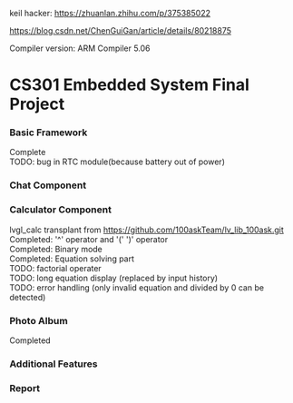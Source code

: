  keil hacker: https://zhuanlan.zhihu.com/p/375385022
 
 https://blog.csdn.net/ChenGuiGan/article/details/80218875
 
 Compiler version: ARM Compiler 5.06
# CS301 Embedded System Final Project
### Basic Framework
Complete  
TODO: bug in RTC module(because battery out of power)  
### Chat Component
### Calculator Component 
 lvgl_calc transplant from https://github.com/100askTeam/lv_lib_100ask.git  
 Completed: '^' operator and '(' ')' operator  
 Completed: Binary mode  
 Completed: Equation solving part  
 TODO: factorial operater  
 TODO: long equation display  (replaced by input history)  
 TODO: error handling  (only invalid equation and divided by 0 can be detected)  
### Photo Album
 Completed  
### Additional Features
### Report

